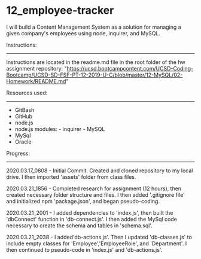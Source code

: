 # 12_employee-tracker

I will build a Content Management System as a solution for managing a given  company's employees using node, inquirer, and MySQL.

Instructions:

------------
Instructions are located in the readme.md file in the root folder of the hw assignment repository: "https://ucsd.bootcampcontent.com/UCSD-Coding-Bootcamp/UCSD-SD-FSF-PT-12-2019-U-C/blob/master/12-MySQL/02-Homework/README.md"

Resources used:

------------

- GitBash
- GitHub
- node.js
- node.js modules:
       - inquirer
       - MySQL
- MySql
- Oracle

Progress:

------------
2020.03.17_0808 - Initial Commit.  Created and cloned repository to my local drive.  I then imported 'assets' folder from class files.

2020.03.21_1856 - Completed research for assignment (12 hours), then created necessary folder structure and files.  I then added '.gitignore file' and initialized npm 'package.json', and began pseudo-coding.

2020.03.21_2001 - I added dependencies to 'index.js', then built the 'dbConnect' function in 'db-connect.js'.  I then added the MySql code necessary to create the schema and tables in 'schema.sql'.  

2020.03.21_2038 - I added'db-actions.js'.  Then I updated 'db-classes.js' to include empty classes for 'Employee','EmployeeRole', and 'Department'.  I then continued to pseudo-code in 'index.js' and 'db-actions.js'.
